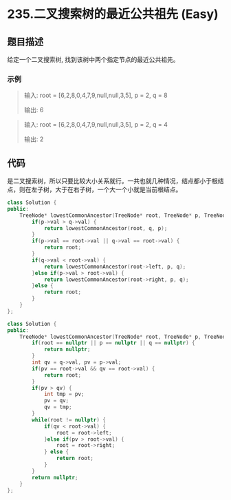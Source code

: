 # 235.二叉搜索树的最近公共祖先 (Easy)

## 题目描述

给定一个二叉搜索树, 找到该树中两个指定节点的最近公共祖先。

### 示例

> 输入: root = [6,2,8,0,4,7,9,null,null,3,5], p = 2, q = 8
> 
> 输出: 6 

> 输入: root = [6,2,8,0,4,7,9,null,null,3,5], p = 2, q = 4
> 
> 输出: 2

## 代码

是二叉搜索树，所以只要比较大小关系就行。一共也就几种情况，结点都小于根结点，则在左子树，大于在右子树，一个大一个小就是当前根结点。

```c++ tab="递归"
class Solution {
public:
    TreeNode* lowestCommonAncestor(TreeNode* root, TreeNode* p, TreeNode* q) {
        if(p->val > q->val) {
            return lowestCommonAncestor(root, q, p);
        }
        if(p->val == root->val || q->val == root->val) {
            return root;
        }
        if(q->val < root->val) {
            return lowestCommonAncestor(root->left, p, q);
        }else if(p->val > root->val) {
            return lowestCommonAncestor(root->right, p, q);
        }else {
            return root;
        }
    }
};
```

```c++ tab="迭代"
class Solution {
public:
    TreeNode* lowestCommonAncestor(TreeNode* root, TreeNode* p, TreeNode* q) {
        if(root == nullptr || p == nullptr || q == nullptr) {
            return nullptr;
        }
        int qv = q->val, pv = p->val;
        if(pv == root->val && qv == root->val) {
            return root;
        }
        if(pv > qv) {
            int tmp = pv;
            pv = qv;
            qv = tmp;
        }
        while(root != nullptr) {
            if(qv < root->val) {
                root = root->left;
            }else if(pv > root->val) {
                root = root->right;
            } else {
                return root;
            }
        }
        return nullptr;
    }
};
```